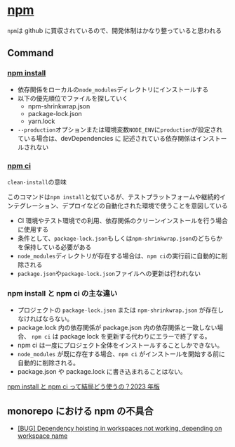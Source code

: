 # [npm](https://www.npmjs.com/)

`npm`は github に買収されているので、開発体制はかなり整っていると思われる

## Command

### [npm install](https://docs.npmjs.com/cli/v10/commands/npm-install)

- 依存関係をローカルの`node_modules`ディレクトリにインストールする
- 以下の優先順位でファイルを探していく
  - npm-shrinkwrap.json
  - package-lock.json
  - yarn.lock
- `--production`オプションまたは環境変数`NODE_ENV`に`production`が設定されている場合は、devDependencies に
記述されている依存関係はインストールされない

### [npm ci](https://docs.npmjs.com/cli/v10/commands/npm-ci)

`clean-install`の意味

このコマンドは`npm install`と似ているが、テストプラットフォームや継続的インテグレーション、デプロイなどの自動化された環境で使うことを意図している

- CI 環境やテスト環境での利用、依存関係のクリーンインストールを行う場合に使用する
- 条件として、`package-lock.json`もしくは`npm-shrinkwrap.json`のどちらかを保持している必要がある
- `node_modules`ディレクトリが存在する場合は、`npm ci`の実行前に自動的に削除される
- `package.json`や`package-lock.json`ファイルへの更新は行われない

### npm install と npm ci の主な違い

- プロジェクトの `package-lock.json` または `npm-shrinkwrap.json` が存在しなければならない。
- package.lock 内の依存関係が package.json 内の依存関係と一致しない場合、 `npm ci` は package lock を更新する代わりにエラーで終了する。
- npm ci は一度にプロジェクト全体をインストールすることしかできない。
- `node_modules` が既に存在する場合、`npm ci` がインストールを開始する前に自動的に削除される。
- package.json や package.lock に書き込まれることはない。

[npm install と npm ci って結局どう使うの？2023 年版](https://bufferings.hatenablog.com/entry/2023/03/15/215044)

## monorepo における npm の不具合

- [[BUG] Dependency hoisting in workspaces not working, depending on workspace name](https://github.com/npm/cli/issues/4512)
